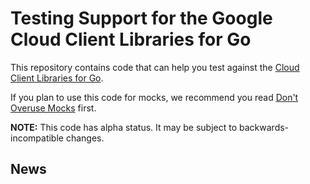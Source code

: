 # Testing Support for the Google Cloud Client Libraries for Go

This repository contains code that can help you test against the [Cloud Client
Libraries for Go](https://github.com/GoogleCloudPlatform/google-cloud-go).

If you plan to use this code for mocks, we recommend you read [Don't Overuse
Mocks](https://testing.googleblog.com/2013/05/testing-on-toilet-dont-overuse-mocks.html) first.

**NOTE:** This code has alpha status. It may be subject to backwards-incompatible changes.

## News
